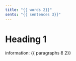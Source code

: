 ```yaml
---
title: "{{ words 2}}"
sents: "{{ sentences 3}}"
---
```


# Heading 1
information: {{ paragraphs 8 2}}
